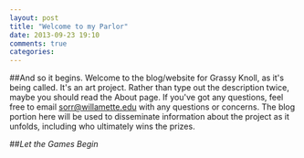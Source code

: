 ```yaml
---
layout: post
title: "Welcome to my Parlor"
date: 2013-09-23 19:10
comments: true
categories: 
---
```


##And so it begins.
Welcome to the blog/website for Grassy Knoll, as it's being called. It's an art project. Rather than type out the description twice, maybe you should read the About page. If you've got any questions, feel free to email <a href="mailto:sorr@willamette.edu">sorr@willamette.edu</a> with any questions or concerns. The blog portion here will be used to disseminate information about the project as it unfolds, including who ultimately wins the prizes.

##_Let the Games Begin_